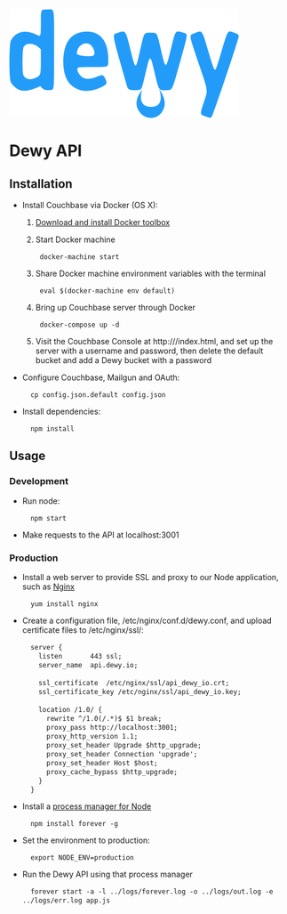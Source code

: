 ![Dewy](dewy.png "Dewy")

# Dewy API

## Installation

* Install Couchbase via Docker (OS X):

	1. [Download and install Docker toolbox](https://docs.docker.com/mac/step_one/)
	2. Start Docker machine
	
			docker-machine start
			
	3. Share Docker machine environment variables with the terminal
	
			eval $(docker-machine env default)
			
	4. Bring up Couchbase server through Docker
	
			docker-compose up -d

	5. Visit the Couchbase Console at http://<docker-machine-ip>/index.html, and set up the server with a username and password, then delete the default bucket and add a Dewy bucket with a password

* Configure Couchbase, Mailgun and OAuth:

        cp config.json.default config.json

* Install dependencies:

		npm install

## Usage

### Development

* Run node:

		npm start

* Make requests to the API at localhost:3001

### Production

* Install a web server to provide SSL and proxy to our Node application, such as [Nginx](http://nginx.org)

		yum install nginx

* Create a configuration file, /etc/nginx/conf.d/dewy.conf, and upload certificate files to /etc/nginx/ssl/:

		server {
		  listen       443 ssl;
		  server_name  api.dewy.io;

		  ssl_certificate  /etc/nginx/ssl/api_dewy_io.crt;
		  ssl_certificate_key /etc/nginx/ssl/api_dewy_io.key;

		  location /1.0/ {
		    rewrite ^/1.0(/.*)$ $1 break;
		    proxy_pass http://localhost:3001;
		    proxy_http_version 1.1;
		    proxy_set_header Upgrade $http_upgrade;
		    proxy_set_header Connection 'upgrade';
		    proxy_set_header Host $host;
		    proxy_cache_bypass $http_upgrade;
		  }
		}

* Install a [process manager for Node](http://expressjs.com/en/advanced/pm.html)

		npm install forever -g

* Set the environment to production:

		export NODE_ENV=production

* Run the Dewy API using that process manager

		forever start -a -l ../logs/forever.log -o ../logs/out.log -e ../logs/err.log app.js
